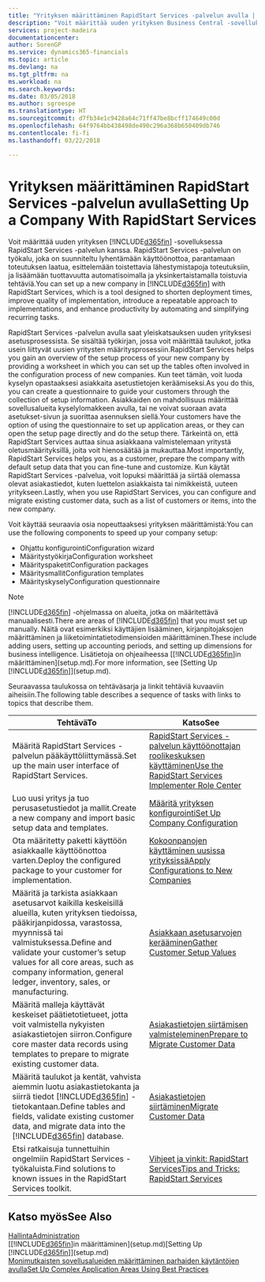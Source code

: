 ```yaml
---
title: "Yrityksen määrittäminen RapidStart Services -palvelun avulla | Microsoft Docs"
description: "Voit määrittää uuden yrityksen Business Central -sovelluksessa RapidStart Services -palvelun kanssa. RapidStart Services on työkalu, joka on suunniteltu lyhentämään käyttöönottoa, parantamaan toteutuksen laatua, esittelemään toistettavia lähestymistapoja toteutuksiin, ja lisäämään tuottavuutta automatisoimalla ja yksinkertaistamalla toistuvia tehtäviä."
services: project-madeira
documentationcenter: 
author: SorenGP
ms.service: dynamics365-financials
ms.topic: article
ms.devlang: na
ms.tgt_pltfrm: na
ms.workload: na
ms.search.keywords: 
ms.date: 03/05/2018
ms.author: sgroespe
ms.translationtype: HT
ms.sourcegitcommit: d7fb34e1c9428a64c71ff47be8bcff174649c00d
ms.openlocfilehash: 64f9764bb438498de490c296a368b650409db746
ms.contentlocale: fi-fi
ms.lasthandoff: 03/22/2018

---
```

# <a name="setting-up-a-company-with-rapidstart-services"></a><span data-ttu-id="3b734-103">Yrityksen määrittäminen RapidStart Services -palvelun avulla</span><span class="sxs-lookup"><span data-stu-id="3b734-103">Setting Up a Company With RapidStart Services</span></span>
<span data-ttu-id="3b734-104">Voit määrittää uuden yrityksen [!INCLUDE[d365fin](includes/d365fin_md.md)] -sovelluksessa RapidStart Services -palvelun kanssa. RapidStart Services -palvelun on työkalu, joka on suunniteltu lyhentämään käyttöönottoa, parantamaan toteutuksen laatua, esittelemään toistettavia lähestymistapoja toteutuksiin, ja lisäämään tuottavuutta automatisoimalla ja yksinkertaistamalla toistuvia tehtäviä.</span><span class="sxs-lookup"><span data-stu-id="3b734-104">You can set up a new company in [!INCLUDE[d365fin](includes/d365fin_md.md)] with RapidStart Services, which is a tool designed to shorten deployment times, improve quality of implementation, introduce a repeatable approach to implementations, and enhance productivity by automating and simplifying recurring tasks.</span></span>  

<span data-ttu-id="3b734-105">RapidStart Services -palvelun avulla saat yleiskatsauksen uuden yrityksesi asetusprosessista. Se sisältää työkirjan, jossa voit määrittää taulukot, jotka usein liittyvät uusien yritysten määritysprosessiin.</span><span class="sxs-lookup"><span data-stu-id="3b734-105">RapidStart Services helps you gain an overview of the setup process of your new company by providing a worksheet in which you can set up the tables often involved in the configuration process of new companies.</span></span> <span data-ttu-id="3b734-106">Kun teet tämän, voit luoda kyselyn opastaaksesi asiakkaita asetustietojen keräämiseksi.</span><span class="sxs-lookup"><span data-stu-id="3b734-106">As you do this, you can create a questionnaire to guide your customers through the collection of setup information.</span></span> <span data-ttu-id="3b734-107">Asiakkaiden on mahdollisuus määrittää sovellusalueita kyselylomakkeen avulla, tai ne voivat suoraan avata asetukset-sivun ja suorittaa asennuksen siellä.</span><span class="sxs-lookup"><span data-stu-id="3b734-107">Your customers have the option of using the questionnaire to set up application areas, or they can open the setup page directly and do the setup there.</span></span> <span data-ttu-id="3b734-108">Tärkeintä on, että RapidStart Services auttaa sinua asiakkaana valmistelemaan yritystä oletusmäärityksillä, joita voit hienosäätää ja mukauttaa.</span><span class="sxs-lookup"><span data-stu-id="3b734-108">Most importantly, RapidStart Services helps you, as a customer, prepare the company with default setup data that you can fine-tune and customize.</span></span> <span data-ttu-id="3b734-109">Kun käytät RapidStart Services -palvelua, voit lopuksi määrittää ja siirtää olemassa olevat asiakastiedot, kuten luettelon asiakkaista tai nimikkeistä, uuteen yritykseen.</span><span class="sxs-lookup"><span data-stu-id="3b734-109">Lastly, when you use RapidStart Services, you can configure and migrate existing customer data, such as a list of customers or items, into the new company.</span></span>

<span data-ttu-id="3b734-110">Voit käyttää seuraavia osia nopeuttaaksesi yrityksen määrittämistä:</span><span class="sxs-lookup"><span data-stu-id="3b734-110">You can use the following components to speed up your company setup:</span></span>  

-   <span data-ttu-id="3b734-111">Ohjattu konfigurointi</span><span class="sxs-lookup"><span data-stu-id="3b734-111">Configuration wizard</span></span>  
-   <span data-ttu-id="3b734-112">Määritystyökirja</span><span class="sxs-lookup"><span data-stu-id="3b734-112">Configuration worksheet</span></span>  
-   <span data-ttu-id="3b734-113">Määrityspaketit</span><span class="sxs-lookup"><span data-stu-id="3b734-113">Configuration packages</span></span>  
-   <span data-ttu-id="3b734-114">Määritysmallit</span><span class="sxs-lookup"><span data-stu-id="3b734-114">Configuration templates</span></span>  
-   <span data-ttu-id="3b734-115">Määrityskysely</span><span class="sxs-lookup"><span data-stu-id="3b734-115">Configuration questionnaire</span></span>  

> [!Note]  
>  <span data-ttu-id="3b734-116">[!INCLUDE[d365fin](includes/d365fin_md.md)] -ohjelmassa on alueita, jotka on määritettävä manuaalisesti.</span><span class="sxs-lookup"><span data-stu-id="3b734-116">There are areas of [!INCLUDE[d365fin](includes/d365fin_md.md)] that you must set up manually.</span></span> <span data-ttu-id="3b734-117">Näitä ovat esimerkiksi käyttäjien lisääminen, kirjanpitojaksojen määrittäminen ja liiketoimintatietodimensioiden määrittäminen.</span><span class="sxs-lookup"><span data-stu-id="3b734-117">These include adding users, setting up accounting periods, and setting up dimensions for business intelligence.</span></span> <span data-ttu-id="3b734-118">Lisätietoja on ohjeaiheessa [[!INCLUDE[d365fin](includes/d365fin_md.md)]in määrittäminen](setup.md).</span><span class="sxs-lookup"><span data-stu-id="3b734-118">For more information, see [Setting Up [!INCLUDE[d365fin](includes/d365fin_md.md)]](setup.md).</span></span>

 <span data-ttu-id="3b734-119">Seuraavassa taulukossa on tehtäväsarja ja linkit tehtäviä kuvaaviin aiheisiin.</span><span class="sxs-lookup"><span data-stu-id="3b734-119">The following table describes a sequence of tasks with links to topics that describe them.</span></span>

|<span data-ttu-id="3b734-120">**Tehtävä**</span><span class="sxs-lookup"><span data-stu-id="3b734-120">**To**</span></span>|<span data-ttu-id="3b734-121">**Katso**</span><span class="sxs-lookup"><span data-stu-id="3b734-121">**See**</span></span>|  
|------------|-------------|  
|<span data-ttu-id="3b734-122">Määritä RapidStart Services -palvelun pääkäyttöliittymässä.</span><span class="sxs-lookup"><span data-stu-id="3b734-122">Set up the main user interface of RapidStart Services.</span></span>|[<span data-ttu-id="3b734-123">RapidStart Services -palvelun käyttöönottajan roolikeskuksen käyttäminen</span><span class="sxs-lookup"><span data-stu-id="3b734-123">Use the RapidStart Services Implementer Role Center</span></span>](admin-how-to-use-the-rapidstart-services-role-center-to-track-progress.md)|  
|<span data-ttu-id="3b734-124">Luo uusi yritys ja tuo perusasetustiedot ja mallit.</span><span class="sxs-lookup"><span data-stu-id="3b734-124">Create a new company and import basic setup data and templates.</span></span>|[<span data-ttu-id="3b734-125">Määritä yrityksen konfigurointi</span><span class="sxs-lookup"><span data-stu-id="3b734-125">Set Up Company Configuration</span></span>](admin-set-up-company-configuration.md)|  
|<span data-ttu-id="3b734-126">Ota määritetty paketti käyttöön asiakkaalle käyttöönottoa varten.</span><span class="sxs-lookup"><span data-stu-id="3b734-126">Deploy the configured package to your customer for implementation.</span></span>|[<span data-ttu-id="3b734-127">Kokoonpanojen käyttäminen uusissa yrityksissä</span><span class="sxs-lookup"><span data-stu-id="3b734-127">Apply Configurations to New Companies</span></span>](admin-apply-configuration-to-new-companies.md)|
|<span data-ttu-id="3b734-128">Määritä ja tarkista asiakkaan asetusarvot kaikilla keskeisillä alueilla, kuten yrityksen tiedoissa, pääkirjanpidossa, varastossa, myynnissä tai valmistuksessa.</span><span class="sxs-lookup"><span data-stu-id="3b734-128">Define and validate your customer’s setup values for all core areas, such as company information, general ledger, inventory, sales, or manufacturing.</span></span>|[<span data-ttu-id="3b734-129">Asiakkaan asetusarvojen kerääminen</span><span class="sxs-lookup"><span data-stu-id="3b734-129">Gather Customer Setup Values</span></span>](admin-gather-customer-setup-values.md)|  
|<span data-ttu-id="3b734-130">Määritä malleja käyttävät keskeiset päätietotietueet, jotta voit valmistella nykyisten asiakastietojen siirron.</span><span class="sxs-lookup"><span data-stu-id="3b734-130">Configure core master data records using templates to prepare to migrate existing customer data.</span></span>|[<span data-ttu-id="3b734-131">Asiakastietojen siirtämisen valmisteleminen</span><span class="sxs-lookup"><span data-stu-id="3b734-131">Prepare to Migrate Customer Data</span></span>](admin-use-templates-to-prepare-customer-data-for-migration.md)|  
|<span data-ttu-id="3b734-132">Määritä taulukot ja kentät, vahvista aiemmin luotu asiakastietokanta ja siirrä tiedot [!INCLUDE[d365fin](includes/d365fin_md.md)] -tietokantaan.</span><span class="sxs-lookup"><span data-stu-id="3b734-132">Define tables and fields, validate existing customer data, and migrate data into the [!INCLUDE[d365fin](includes/d365fin_md.md)] database.</span></span>|[<span data-ttu-id="3b734-133">Asiakastietojen siirtäminen</span><span class="sxs-lookup"><span data-stu-id="3b734-133">Migrate Customer Data</span></span>](admin-migrate-customer-data.md)|  
|<span data-ttu-id="3b734-134">Etsi ratkaisuja tunnettuihin ongelmiin RapidStart Services -työkaluista.</span><span class="sxs-lookup"><span data-stu-id="3b734-134">Find solutions to known issues in the RapidStart Services toolkit.</span></span>|[<span data-ttu-id="3b734-135">Vihjeet ja vinkit: RapidStart Services</span><span class="sxs-lookup"><span data-stu-id="3b734-135">Tips and Tricks: RapidStart Services</span></span>](admin-tips-and-tricks-rapidstart-services.md)|  

## <a name="see-also"></a><span data-ttu-id="3b734-136">Katso myös</span><span class="sxs-lookup"><span data-stu-id="3b734-136">See Also</span></span>  
[<span data-ttu-id="3b734-137">Hallinta</span><span class="sxs-lookup"><span data-stu-id="3b734-137">Administration</span></span>](admin-setup-and-administration.md)  
<span data-ttu-id="3b734-138">[[!INCLUDE[d365fin](includes/d365fin_md.md)]in määrittäminen](setup.md)</span><span class="sxs-lookup"><span data-stu-id="3b734-138">[Setting Up [!INCLUDE[d365fin](includes/d365fin_md.md)]](setup.md)</span></span>  
[<span data-ttu-id="3b734-139">Monimutkaisten sovellusalueiden määrittäminen parhaiden käytäntöjen avulla</span><span class="sxs-lookup"><span data-stu-id="3b734-139">Set Up Complex Application Areas Using Best Practices</span></span>](set-up-complex-application-areas-using-best-practices.md)   

